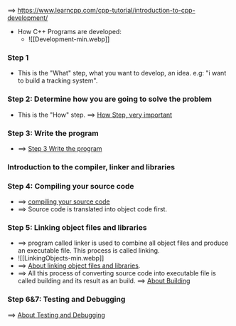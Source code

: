 ==> https://www.learncpp.com/cpp-tutorial/introduction-to-cpp-development/

- How C++ Programs are developed:
	- ![[Development-min.webp]]
### Step 1
- This is the "What" step, what you want to develop, an idea. e.g: "i want to build a tracking system".
### Step 2: Determine how you are going to solve the problem
- This is the "How" step. ==> [How Step, very important](https://www.learncpp.com/cpp-tutorial/introduction-to-cpp-development/#:~:text=This%20is%20the%20%E2%80%9Chow,trouble%20down%20the%20road.)
### Step 3: Write the program
- ==> [Step 3 Write the program](https://www.learncpp.com/cpp-tutorial/introduction-to-cpp-development/#:~:text=In%20order%20to%20write,in%20the%20next%20lesson.)

### Introduction to the compiler, linker and libraries

### Step 4: Compiling your source code
- ==> [compiling your source code](https://www.learncpp.com/cpp-tutorial/introduction-to-the-compiler-linker-and-libraries/#:~:text=Step%204%3A%20Compiling,do%20so%20now.)
- ==> Source code is translated into object code first.
### Step 5: Linking object files and libraries
- ==> program called linker is used to combine all object files and produce an executable file. This process is called linking.
- ![[LinkingObjects-min.webp]]
- ==> [About linking object files and libraries](https://www.learncpp.com/cpp-tutorial/introduction-to-the-compiler-linker-and-libraries/#:~:text=Step%205%3A%20Linking,up%20your%20project).
- ==> All this process of converting source code into executable file is called building and its result as an build. ==> [About Building](https://www.learncpp.com/cpp-tutorial/introduction-to-the-compiler-linker-and-libraries/#:~:text=Building,this%20tutorial%20series.)
### Step 6&7: Testing and Debugging

==> [About Testing and Debugging](https://www.learncpp.com/cpp-tutorial/introduction-to-the-compiler-linker-and-libraries/#:~:text=Steps%206%20%26%207,in%20future%20chapters.)
